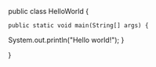 
public class HelloWorld {

	public static void main(String[] args) {

System.out.println("Hello world!");
	}

}
